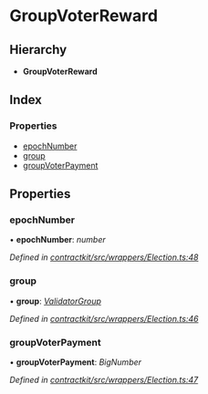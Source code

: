 # GroupVoterReward

## Hierarchy

* **GroupVoterReward**

## Index

### Properties

* [epochNumber]()
* [group]()
* [groupVoterPayment]()

## Properties

### epochNumber

• **epochNumber**: _number_

_Defined in_ [_contractkit/src/wrappers/Election.ts:48_](https://github.com/celo-org/celo-monorepo/blob/master/packages/sdk/contractkit/src/wrappers/Election.ts#L48)

### group

• **group**: [_ValidatorGroup_]()

_Defined in_ [_contractkit/src/wrappers/Election.ts:46_](https://github.com/celo-org/celo-monorepo/blob/master/packages/sdk/contractkit/src/wrappers/Election.ts#L46)

### groupVoterPayment

• **groupVoterPayment**: _BigNumber_

_Defined in_ [_contractkit/src/wrappers/Election.ts:47_](https://github.com/celo-org/celo-monorepo/blob/master/packages/sdk/contractkit/src/wrappers/Election.ts#L47)

